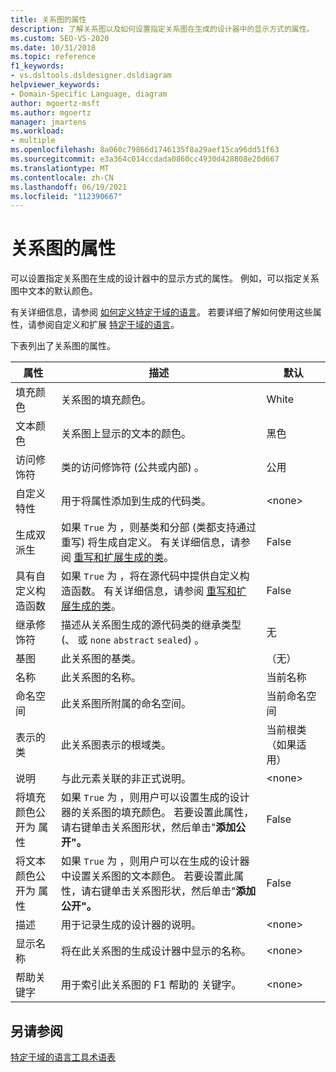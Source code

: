 ```yaml
---
title: 关系图的属性
description: 了解关系图以及如何设置指定关系图在生成的设计器中的显示方式的属性。
ms.custom: SEO-VS-2020
ms.date: 10/31/2018
ms.topic: reference
f1_keywords:
- vs.dsltools.dsldesigner.dsldiagram
helpviewer_keywords:
- Domain-Specific Language, diagram
author: mgoertz-msft
ms.author: mgoertz
manager: jmartens
ms.workload:
- multiple
ms.openlocfilehash: 8a060c79866d1746135f8a29aef15ca96dd51f63
ms.sourcegitcommit: e3a364c014ccdada0860cc4930d428808e20d667
ms.translationtype: MT
ms.contentlocale: zh-CN
ms.lasthandoff: 06/19/2021
ms.locfileid: "112390667"
---
```

# <a name="properties-of-diagrams"></a>关系图的属性
可以设置指定关系图在生成的设计器中的显示方式的属性。 例如，可以指定关系图中文本的默认颜色。

 有关详细信息，请参阅 [如何定义特定于域的语言](../modeling/how-to-define-a-domain-specific-language.md)。 若要详细了解如何使用这些属性，请参阅自定义和扩展 [特定于域的语言](../modeling/customizing-and-extending-a-domain-specific-language.md)。

 下表列出了关系图的属性。

|属性|描述|默认|
|-|-|-|
|填充颜色|关系图的填充颜色。|White|
|文本颜色|关系图上显示的文本的颜色。|黑色|
|访问修饰符|类的访问修饰符 (公共或内部) 。|公用|
|自定义特性|用于将属性添加到生成的代码类。|\<none>|
|生成双派生|如果 `True` 为 ，则基类和分部 (类都支持通过重写) 将生成自定义。 有关详细信息，请参阅 [重写和扩展生成的类](../modeling/overriding-and-extending-the-generated-classes.md)。|False|
|具有自定义构造函数|如果 `True` 为 ，将在源代码中提供自定义构造函数。 有关详细信息，请参阅 [重写和扩展生成的类](../modeling/overriding-and-extending-the-generated-classes.md)。|False|
|继承修饰符|描述从关系图生成的源代码类的继承类型 (、 或 `none` `abstract` `sealed`) 。|无|
|基图|此关系图的基类。|（无）|
|名称|此关系图的名称。|当前名称|
|命名空间|此关系图所附属的命名空间。|当前命名空间|
|表示的类|此关系图表示的根域类。|当前根类（如果适用）|
|说明|与此元素关联的非正式说明。|\<none>|
|将填充颜色公开为 属性|如果 `True` 为 ，则用户可以设置生成的设计器的关系图的填充颜色。 若要设置此属性，请右键单击关系图形状，然后单击"**添加公开"。**|False|
|将文本颜色公开为 属性|如果 `True` 为 ，则用户可以在生成的设计器中设置关系图的文本颜色。 若要设置此属性，请右键单击关系图形状，然后单击"**添加公开"。**|False|
|描述|用于记录生成的设计器的说明。|\<none>|
|显示名称|将在此关系图的生成设计器中显示的名称。|\<none>|
|帮助关键字|用于索引此关系图的 F1 帮助的 关键字。|\<none>|

## <a name="see-also"></a>另请参阅

[特定于域的语言工具术语表](/previous-versions/bb126564(v=vs.100))